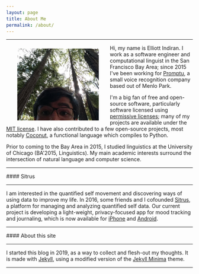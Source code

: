 ```yaml
---
layout: page
title: About Me
permalink: /about/
---
```


<hr/>

<img style="float: left;" src="/assets/images/eindiran_mugshot.jpg" alt="drawing" width="220" Hspace="30" Vspace="10" title="Hiking in Portola Valley."/>

Hi, my name is Elliott Indiran. I work as a software engineer and computational linguist in the San Francisco Bay Area; since 2015 I've been working for [Promptu](http://promptu.com), a small voice recognition company based out of Menlo Park.

I'm a big fan of free and open-source software, particularly software licensed using [permissive licenses](https://en.wikipedia.org/wiki/Permissive_software_license); many of my projects are available under the [MIT license](https://mit-license.org/). I have also contributed to a few open-source projects, most notably [Coconut](https://coconut-lang.com), a functional language which compiles to Python.

Prior to coming to the Bay Area in 2015, I studied linguistics at the University of Chicago (BA'2015, Linguistics). My main academic interests surround the intersection of natural language and computer science.

<hr/>
#### Sitrus
<hr/>

I am interested in the quantified self movement and discovering ways of using data to improve my life.
In 2016, some friends and I cofounded [Sitrus](https://sitrus.io), a platform for managing and analyzing quantified self data.
Our current project is developing a light-weight, privacy-focused app for mood tracking and journaling, which is now available for [iPhone](https://apps.apple.com/br/app/sitrus-moods/id1454172167) and [Android](https://play.google.com/store/apps/details?id=io.sitrus.moodSwipes&hl=en_US).


<hr/>
#### About this site
<hr/>

 I started this blog in 2019, as a way to collect and flesh-out my thoughts. It is made with [Jekyll](https://jekyllrb.com), using a modified version of the [Jekyll Minima](https://github.com/jekyll/minima) theme.

<hr/>
